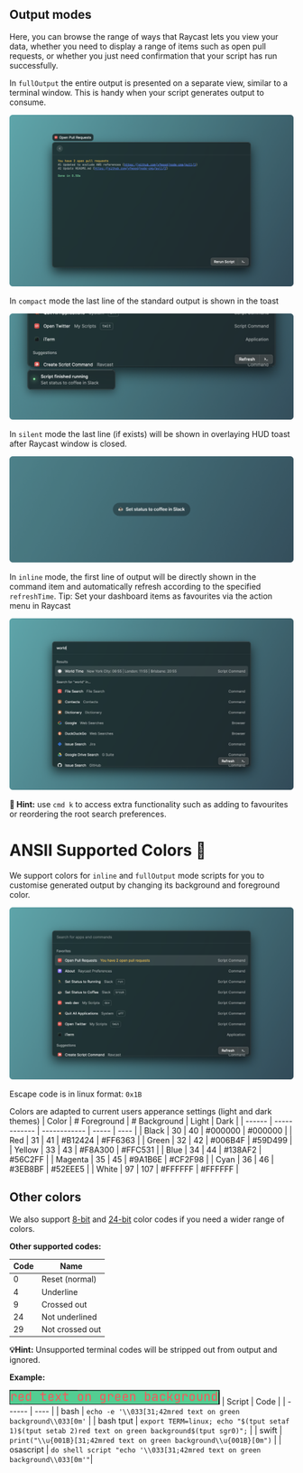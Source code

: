 ## Output modes

Here, you can browse the range of ways that Raycast lets you view your data, whether you need to display a range of items such as open pull requests, or whether you just need confirmation that your script has run successfully.

In `fullOutput` the entire output is presented on a separate view, similar to a terminal window. This is handy when your script generates output to consume.

![fullOutput mode](/images/screenshots/fulloutput-mode.png)

In `compact` mode the last line of the standard output is shown in the toast

![compact mode](/images/screenshots/compact-mode.png)

In `silent` mode the last line (if exists) will be shown in overlaying HUD toast after Raycast window is closed.

![silent mode](/images/screenshots/silent-mode.png)

In `inline` mode, the first line of output will be directly shown in the command item and automatically refresh according to the specified `refreshTime`. Tip: Set your dashboard items as favourites via the action menu in Raycast

![inline mode](/images/screenshots/inline-mode.png)

**🚨 Hint:** use `cmd k` to access extra functionality such as adding to favourites or reordering the root search preferences.

# ANSII Supported Colors 🎨

We support colors for `inline` and `fullOutput` mode scripts for you to customise generated output by changing its background and foreground color.

![colors inline mode](/images/screenshots/inline-colours.png)

Escape code is in linux format: `0x1B`

Colors are adapted to current users apperance settings (light and dark themes)
| Color | # Foreground | # Background | Light | Dark |
| ------ | ------------ | ------------ | ----- | ---- |
| Black | 30 | 40 | #000000 | #000000 |
| Red | 31 | 41 | #B12424 | #FF6363 |
| Green | 32 | 42 | #006B4F | #59D499 |
| Yellow | 33 | 43 | #F8A300 | #FFC531 |
| Blue | 34 | 44 | #138AF2 | #56C2FF |
| Magenta | 35 | 45 | #9A1B6E | #CF2F98 |
| Cyan | 36 | 46 | #3EB8BF | #52EEE5 |
| White | 97 | 107 | #FFFFFF | #FFFFFF |

## Other colors

We also support [8-bit](https://en.wikipedia.org/wiki/ANSI_escape_code#8-bit) and [24-bit](https://en.wikipedia.org/wiki/ANSI_escape_code#24-bit) color codes if you need a wider range of colors.

**Other supported codes:**

| Code | Name |
| ---- | ---- |
| 0 | Reset (normal) |
| 4 | Underline |
| 9 | Crossed out |
| 24 | Not underlined |
| 29 | Not crossed out |

**💡Hint:** Unsupported terminal codes will be stripped out from output and ignored.

**Example:**

![colors inline mode](/images/screenshots/colour-example.png)
| Script | Code |
| ------ | ---- |
| bash | `echo -e '\\033[31;42mred text on green background\\033[0m'` |
| bash tput | `export TERM=linux; echo "$(tput setaf 1)$(tput setab 2)red text on green background$(tput sgr0)";` |
| swift | `print("\\u{001B}[31;42mred text on green background\\u{001B}[0m")` |
| osascript | `do shell script "echo '\\033[31;42mred text on green background\\033[0m'"`|

